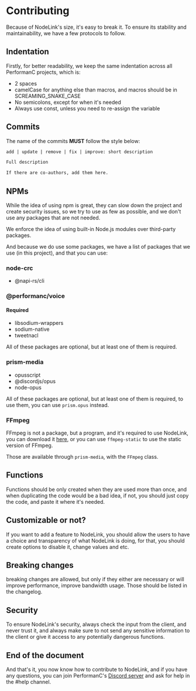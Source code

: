 # Contributing

Because of NodeLink's size, it's easy to break it. To ensure its stability and maintainability, we have a few protocols to follow.

## Indentation

Firstly, for better readability, we keep the same indentation across all PerformanC projects, which is:

- 2 spaces
- camelCase for anything else than macros, and macros should be in SCREAMING_SNAKE_CASE
- No semicolons, except for when it's needed
- Always use const, unless you need to re-assign the variable

## Commits

The name of the commits **MUST** follow the style below:

```txt
add | update | remove | fix | improve: short description

Full description

If there are co-authors, add them here.
```

## NPMs

While the idea of using npm is great, they can slow down the project and create security issues, so we try to use as few as possible, and we don't use any packages that are not needed.

We enforce the idea of using built-in Node.js modules over third-party packages.

And because we do use some packages, we have a list of packages that we use (in this project), and that you can use:

### node-crc

- @napi-rs/cli

### @performanc/voice

#### Required

- libsodium-wrappers
- sodium-native
- tweetnacl

All of these packages are optional, but at least one of them is required.

### prism-media

- opusscript
- @discordjs/opus
- node-opus

All of these packages are optional, but at least one of them is required, to use them, you can use `prism.opus` instead.

### FFmpeg

FFmpeg is not a package, but a program, and it's required to use NodeLink, you can download it [here](https://ffmpeg.org/download.html), or you can use `ffmpeg-static` to use the static version of FFmpeg.

Those are available through `prism-media`, with the `FFmpeg` class.

## Functions

Functions should be only created when they are used more than once, and when duplicating the code would be a bad idea, if not, you should just copy the code, and paste it where it's needed.

## Customizable or not?

If you want to add a feature to NodeLink, you should allow the users to have a choice and transparency of what NodeLink is doing, for that, you should create options to disable it, change values and etc.

## Breaking changes

breaking changes are allowed, but only if they either are necessary or will improve performance, improve bandwidth usage. Those should be listed in the changelog.

## Security

To ensure NodeLink's security, always check the input from the client, and never trust it, and always make sure to not send any sensitive information to the client or give it access to any potentially dangerous functions.

## End of the document

And that's it, you now know how to contribute to NodeLink, and if you have any questions, you can join PerformanC's [Discord server](https://discord.gg/uPveNfTuCJ) and ask for help in the #help channel.
